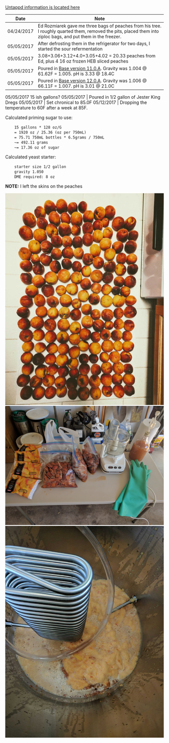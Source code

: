 [Untappd information is located here](https://untappd.com/b/hamzy-homebrew-fen-tao-clone-v1-ft1/2089260)

Date | Note
--- | ---
04/24/2017 | Ed Rozmiarek gave me three bags of peaches from his tree. I roughly quarted them, removed the pits, placed them into ziploc bags, and put them in the freezer.
05/05/2017 | After defrosting them in the refrigerator for two days, I started the sour refermentation
05/05/2017 | 3.08+3.06+3.12+4.0+3.05+4.02 = 20.33 peaches from Ed, plus 4 16 oz frozen HEB sliced peaches
05/05/2017 | Poured in [Base version 11.0.A](https://github.com/hamzy/AndromedaBrewery/tree/master/SourBeers/Base/v11). Gravity was 1.004 @ 61.62F = 1.005. pH is 3.33 @ 18.4C
05/05/2017 | Poured in [Base version 12.0.A](https://github.com/hamzy/AndromedaBrewery/tree/master/SourBeers/Base/v12). Gravity was 1.006 @ 66.11F = 1.007. pH is 3.01 @ 21.0C
05/05/2017 15 ish gallons?
05/05/2017 | Poured in 1/2 gallon of Jester King Dregs
05/05/2017 | Set chronical to 85.0F
05/12/2017 | Dropping the temperature to 60F after a week at 85F.

Calculated priming sugar to use:
```
    15 gallons * 128 oz/G
    = 1920 oz / 25.36 (oz per 750mL)
    = 75.71 750mL bottles * 6.5grams / 750mL
    ~= 492.11 grams
    ~= 17.36 oz of sugar
```

Calculated yeast starter:
```
    starter size 1/2 gallon
    gravity 1.050
    DME required: 8 oz
```

**NOTE:** I left the skins on the peaches

![whole peaches](aviary-image-1493082061633.jpeg)
![processing peaches](IMG_20170505_095527.jpg)
![filling chronical](aviary-image-1494034625040.jpeg)
